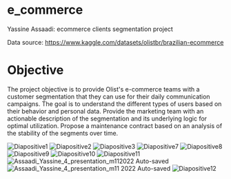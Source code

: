 # e_commerce

Yassine Assaadi: ecommerce clients segmentation project

Data source: https://www.kaggle.com/datasets/olistbr/brazilian-ecommerce

# Objective
The project objective is to provide Olist's e-commerce teams with a customer segmentation that they can use for their daily communication campaigns.
The goal is to understand the different types of users based on their behavior and personal data.
Provide the marketing team with an actionable description of the segmentation and its underlying logic for optimal utilization. 
Propose a maintenance contract based on an analysis of the stability of the segments over time.

![Diapositive1](https://github.com/Yassaadi/e_commerce/assets/106546639/09a62143-e7a5-4bce-b3e2-7cdbafdba9a7)
![Diapositive2](https://github.com/Yassaadi/e_commerce/assets/106546639/07d84c61-f326-452d-bf0e-031a6dd7b7ad)
![Diapositive3](https://github.com/Yassaadi/e_commerce/assets/106546639/d6a798dc-bd1a-404f-97cb-d96b7fcc5f65)
![Diapositive7](https://github.com/Yassaadi/e_commerce/assets/106546639/d84db94b-bf46-4c03-92c1-1d4c62c5639d)
![Diapositive8](https://github.com/Yassaadi/e_commerce/assets/106546639/a9a0966a-f1f4-4076-a463-9c9c04e84cd0)
![Diapositive9](https://github.com/Yassaadi/e_commerce/assets/106546639/4d6cb009-5937-4c68-94b1-3a2d4f44553b)
![Diapositive10](https://github.com/Yassaadi/e_commerce/assets/106546639/4f6918df-c47d-46cb-af68-366db013663a)
![Diapositive11](https://github.com/Yassaadi/e_commerce/assets/106546639/fc234f70-9532-4ba1-bb0b-0661ab9ff8f4)
![Assaadi_Yassine_4_presentation_m112022  Auto-saved](https://github.com/Yassaadi/e_commerce/assets/106546639/576ddc91-9fc8-4633-a0ab-d6b70e2b5baf)
![Assaadi_Yassine_4_presentation_m11 2022  Auto-saved](https://github.com/Yassaadi/e_commerce/assets/106546639/798f7663-0654-4360-984a-3d973be853ee)
![Diapositive12](https://github.com/Yassaadi/e_commerce/assets/106546639/3d1a47f5-7fcf-4761-9242-a9262e38df37)
